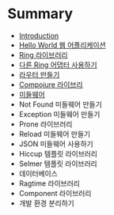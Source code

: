 # Summary

* [Introduction](README.md)
* [Hello World 웹 어플리케이션](1_hello_world.md)
* [Ring 라이브러리](2_ring.md)
* [다른 Ring 어댑터 사용하기](3_ring_adapter.md)
* [라우터 만들기](4_router.md)
* [Compojure 라이브리](5_compojure.md)
* [미들웨어](6_middleware.md)
* Not Found 미들웨어 만들기
* Exception 미들웨어 만들기
* Prone 라이브러리
* Reload 미들웨어 만들기
* JSON 미들웨어 사용하기
* Hiccup 템플릿 라이브러리
* Selmer 템플릿 라이브러리
* 데이터베이스
* Ragtime 라이브러리
* Component 라이브러리
* 개발 환경 분리하기

